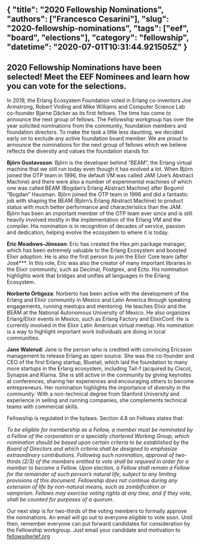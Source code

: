 {
  "title": "2020 Fellowship Nominations",
  "authors": ["Francesco Cesarini"],
  "slug": "2020-fellowship-nominations",
  "tags": ["eef", "board", "elections"],
  "category": "fellowship",
  "datetime": "2020-07-01T10:31:44.921505Z"
}
---
2020 Fellowship Nominations have been selected! Meet the EEF Nominees and learn how you can vote for the selections.
---

In 2019, the Erlang Ecosystem Foundation voted in Erlang co-inventors Joe Armstrong, Robert Virding and Mike Williams and Computer Science Lab co-founder Bjarne Däcker as its first fellows. The time has come to announce the next group of fellows. The Fellowship workgroup has over the year solicited nominations from the community, foundation members and foundation directors. To make the task a little less daunting, we decided early on to exclude any active foundation board member.  We are proud to announce the nominations for the next group of fellows which we believe reflects the diversity and values the foundation stands for. 

**Björn Gustavsson**: Björn is the developer behind “BEAM”, the Erlang virtual machine that we still run today even though it has evolved a lot. When Björn joined the OTP team in 1996, the default VM was called JAM (Joe’s Abstract Machine) and there were also a number of experimental machines of which one was called BEAM (Bogdan’s Erlang Abstract Machine) after Bogumil “Bogdan” Hausman. Björn joined the OTP team in 1996 and did a fantastic job with shaping the BEAM (Björn’s Erlang Abstract Machine) to product status with much better performance and characteristics than the JAM. Björn has been an important member of the OTP team ever since and is still heavily involved mostly in the implementation of the Erlang VM and the compiler. His nomination is in recognition of decades of service, passion and dedication, helping evolve the ecosystem to where it is today. 

**Eric Meadows-Jönsson**: Eric has created the Hex.pm package manager, which has been extremely valuable to the Erlang Ecosystem and boosted Elixir adoption. He is also the first person to join the Elixir Core team (after José***. In this role, Eric was also the creator of many important libraries in the Elixir community, such as Decimal, Postgrex, and Ecto. His nomination highlights work that bridges and unifies all languages in the Erlang Ecosystem.

**Norberto Ortigoza**: Norberto has been active with the development of the Erlang and Elixir community in Mexico and Latin America through speaking engagements, running meetups and mentoring.  He teaches Elixir and the BEAM at the National Autonomous University of Mexico. He also organizes Erlang/Elixir events in Mexico, such as Erlang Factory and ElixirConf. He is currently involved in the Elixir Latin American virtual meetup. His nomination is a way to highlight important work individuals are doing  in local communities.

**Jane Walerud**: Jane is the person who is credited with convincing Ericsson management to release Erlang as open source. She was the co-founder and CEO of the first Erlang startup, Bluetail, which laid the foundation to many more startups in the Erlang ecosystem, including Tail-f (acquired by Cisco), Synapse and Klarna. She is still active in the community by giving keynotes at conferences, sharing her experiences and encouraging others to become entrepreneurs. Her nomination highlights the importance of diversity in the community: With a non-technical degree from Stanford University and experience in selling and running companies, she complements technical teams with commercial skills.


Fellowship is regulated in the bylaws. Section 4.8 on Fellows states that:


*To be eligible for membership as a Fellow, a member must be nominated by a Fellow of the corporation or a specially chartered Working Group, which nomination should be based upon certain criteria to be established by the Board of Directors and which criteria shall be designed to emphasize extraordinary contributions. Following such nomination, approval of two-thirds (2/3) of the members entitled to vote shall be required in order for a member to become a Fellow. Upon election, a Fellow shall remain a Fellow for the remainder of such person’s natural life, subject to any limiting provisions of this document. Fellowship does not continue during any extension of life by non-natural means, such as zombification or vampirism. Fellows may exercise voting rights at any time, and if they vote, shall be counted for purposes of a quorum.*

Our next step is for two-thirds of the voting members to formally approve the nominations. An email will go out to everyone eligible to vote soon. Until then, remember everyone can put forward candidates for consideration by the Fellowship workgroup. Just email your candidate and motivation to fellows@erlef.org
